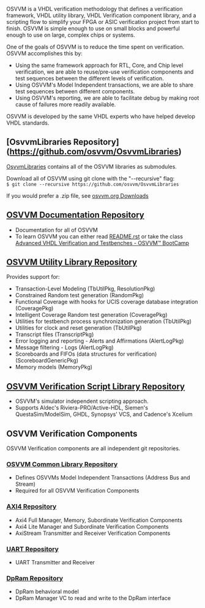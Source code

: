 OSVVM is a VHDL verification methodology that defines a 
verification framework, VHDL utility library, 
VHDL Verification component library, and a scripting flow 
to simplify your FPGA or ASIC verification project from start to finish.
OSVVM is simple enough to use on small blocks and powerful enough to 
use on large, complex chips or systems.

One of the goals of OSVVM is to reduce the time spent on verification. 
OSVVM accomplishes this by: 
- Using the same framework approach for RTL, Core, and Chip level verification, 
we are able to reuse/pre-use verification components and test sequences between the different levels of verification.
- Using OSVVM's Model Independent transactions, we are able to share test sequences between different components.
- Using OSVVM's reporting, we are able to facilitate debug by making root cause of failures more readily available.

OSVVM is developed by the same VHDL experts who have helped develop VHDL standards.

## [OsvvmLibraries Repository] (https://github.com/osvvm/OsvvmLibraries) 
[OsvvmLibraries](https://github.com/osvvm/OsvvmLibraries) 
contains all of the OSVVM libraries as submodules.   

Download all of OSVVM using git clone with the "--recursive" flag:  
        `$ git clone --recursive https://github.com/osvvm/OsvvmLibraries`
        
If you would prefer a .zip file, see [osvvm.org Downloads](https://osvvm.org/downloads)

## [OSVVM Documentation Repository](https://github.com/OSVVM/Documentation)  
  - Documentation for all of OSVVM
  - To learn OSVVM you can either read [README.rst](https://github.com/OSVVM/Documentation#readme) or take the 
  class [Advanced VHDL Verification and Testbenches - OSVVM&trade; BootCamp](https://synthworks.com/vhdl_testbench_verification.htm)
## [OSVVM Utility Library Repository](https://github.com/osvvm/osvvm) 
Provides support for: 
  - Transaction-Level Modeling (TbUtilPkg, ResolutionPkg)
  - Constrained Random test generation (RandomPkg)
  - Functional Coverage with hooks for UCIS coverage database integration (CoveragePkg)
  - Intelligent Coverage Random test generation  (CoveragePkg)
  - Utilities for testbench process synchronization generation (TbUtilPkg)
  - Utilities for clock and reset generation (TbUtilPkg)
  - Transcript files (TranscriptPkg)
  - Error logging and reporting - Alerts and Affirmations (AlertLogPkg)
  - Message filtering - Logs (AlertLogPkg)
  - Scoreboards and FIFOs (data structures for verification) (ScoreboardGenericPkg)
  - Memory models (MemoryPkg)
## [OSVVM Verification Script Library Repository](https://github.com/osvvm/OSVVM-Scripts)
  - OSVVM's simulator independent scripting approach.  
  - Supports Aldec's Riviera-PRO/Active-HDL, Siemen's QuestaSim/ModelSim, GHDL, Synopsys' VCS, and Cadence's Xcelium
## OSVVM Verification Components
OSVVM Verification components are all independent git repositories. 
### [OSVVM Common Library Repository](https://github.com/osvvm/OSVVM-Common)
  - Defines OSVVMs Model Independent Transactions (Address Bus and Stream)
  - Required for all OSVVM Verification Components
### [AXI4 Repository](https://github.com/osvvm/AXI4) 
  - Axi4 Full Manager, Memory, Subordinate Verification Components
  - Axi4 Lite Manager and Subordinate Verification Components
  - AxiStream Transmitter and Receiver Verification Components
### [UART Repository](https://github.com/osvvm/UART) 
  - UART Transmitter and Receiver
### [DpRam Repository](https://github.com/osvvm/DpRam) 
  - DpRam behavioral model 
  - DpRam Manager VC to read and write to the DpRam interface
